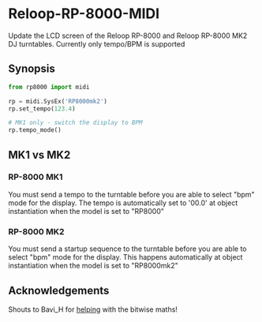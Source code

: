 # Reloop-RP-8000-MIDI

Update the LCD screen of the Reloop RP-8000 and Reloop RP-8000 MK2 DJ turntables. Currently only tempo/BPM is supported

## Synopsis

```python
from rp8000 import midi

rp = midi.SysEx('RP8000mk2')
rp.set_tempo(123.4)

# MK1 only - switch the display to BPM
rp.tempo_mode()
```

## MK1 vs MK2

### RP-8000 MK1

You must send a tempo to the turntable before you are able to select "bpm" mode for the display. The tempo is automatically set to '00.0' at object instantiation when the model is set to "RP8000"

### RP-8000 MK2

You must send a startup sequence to the turntable before you are able to select "bpm" mode for the display. This happens automatically at object instantiation when the model is set to "RP8000mk2"

## Acknowledgements

Shouts to Bavi_H for [helping](https://reverseengineering.stackexchange.com/questions/25162/construct-a-number-from-0-999-9-using-5-data-bytes-of-a-midi-sysex-message) with the bitwise maths!

